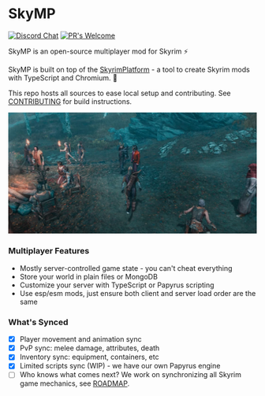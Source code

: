 # SkyMP

[![Discord Chat](https://img.shields.io/discord/699653182946803722?label=Discord&logo=Discord)](https://discord.gg/k39uQ9Yudt) 
[![PR's Welcome](https://img.shields.io/badge/PRs%20-welcome-brightgreen.svg)](CONTRIBUTING.md)

SkyMP is an open-source multiplayer mod for Skyrim ⚡

SkyMP is built on top of the [SkyrimPlatform](https://www.nexusmods.com/skyrimspecialedition/mods/54909) - a tool to create Skyrim mods with TypeScript and Chromium. 🚀

This repo hosts all sources to ease local setup and contributing. See [CONTRIBUTING](CONTRIBUTING.md) for build instructions.

![image](skymp.jpg)

### Multiplayer Features

- Mostly server-controlled game state - you can't cheat everything
- Store your world in plain files or MongoDB
- Customize your server with TypeScript or Papyrus scripting
- Use esp/esm mods, just ensure both client and server load order are the same

### What's Synced

- [x] Player movement and animation sync
- [x] PvP sync: melee damage, attributes, death
- [x] Inventory sync: equipment, containers, etc
- [x] Limited scripts sync (WIP) - we have our own Papyrus engine
- [ ] Who knows what comes next? We work on synchronizing all Skyrim game mechanics, see [ROADMAP](ROADMAP.md).
